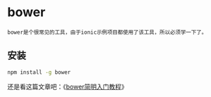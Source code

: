 # bower

```
bower是个很常见的工具，由于ionic示例项目都使用了该工具，所以必须学一下了。
```
## 安装

```bash
npm install -g bower
```

还是看这篇文章吧：《[bower简明入门教程](https://segmentfault.com/a/1190000002971135)》